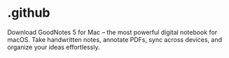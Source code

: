 # .github
Download GoodNotes 5 for Mac – the most powerful digital notebook for macOS. Take handwritten notes, annotate PDFs, sync across devices, and organize your ideas effortlessly.

